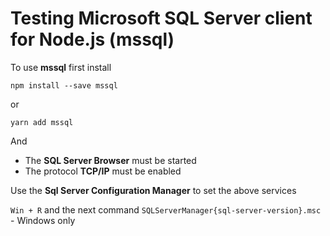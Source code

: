 # Testing Microsoft SQL Server client for Node.js (mssql) 

To use **mssql** first install

```
npm install --save mssql
```

or

```
yarn add mssql
```

And 

- The **SQL Server Browser** must be started
- The protocol **TCP/IP** must be enabled

Use the **Sql Server Configuration Manager** to set the above services

```Win + R``` and the next command ```SQLServerManager{sql-server-version}.msc``` - Windows only